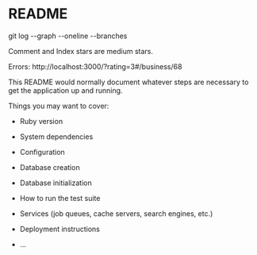 # README

git log --graph --oneline --branches

Comment and Index stars are medium stars.

Errors: http://localhost:3000/?rating=3#/business/68


This README would normally document whatever steps are necessary to get the
application up and running.

Things you may want to cover:

* Ruby version

* System dependencies

* Configuration

* Database creation

* Database initialization

* How to run the test suite

* Services (job queues, cache servers, search engines, etc.)

* Deployment instructions

* ...
